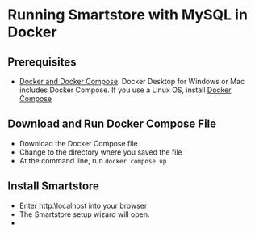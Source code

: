 # Running Smartstore with MySQL in Docker
## Prerequisites
 * [Docker and Docker Compose](https://www.docker.com/). Docker Desktop for Windows or Mac includes Docker Compose. If you use a Linux OS, install [Docker Compose](https://docs.docker.com/compose/install/)
## Download and Run Docker Compose File
* Download the Docker Compose file
* Change to the directory where you saved the file
* At the command line, run `docker compose up`
## Install Smartstore
* Enter http:\\localhost into your browser
* The Smartstore setup wizard will open.
* 
